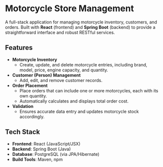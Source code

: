 # Motorcycle Store Management

A full-stack application for managing motorcycle inventory, customers, and orders. Built with **React** (frontend) and **Spring Boot** (backend) to provide a straightforward interface and robust RESTful services.

## Features

- **Motorcycle Inventory**  
  - Create, update, and delete motorcycle entries, including brand, model, price, engine capacity, and quantity.
- **Customer (Person) Management**  
  - Add, edit, and remove customer records.
- **Order Placement**  
  - Place orders that can include one or more motorcycles, each with its own quantity.
  - Automatically calculates and displays total order cost.
- **Validation**  
  - Ensures accurate data entry and updates motorcycle stock accordingly.

## Tech Stack

- **Frontend**: React (JavaScript/JSX)
- **Backend**: Spring Boot (Java)
- **Database**: PostgreSQL (via JPA/Hibernate)
- **Build Tools**: Maven, npm


